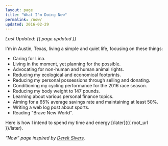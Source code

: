 ```yaml
---
layout: page
title: "What I'm Doing Now"
permalink: /now/
updated: 2016-02-29
---
```

_Last Updated: {{ page.updated }}_

I'm in Austin, Texas, living a simple and quiet life, focusing on these things:

- Caring for Lina.
- Living in the moment, yet planning for the possible.
- Advocating for non-human and human animal rights.
- Reducing my ecological and economical footprints.
- Reducing my personal possessions through selling and donating.
- Conditioning my cycling performance for the 2016 race season.
- Reducing my body weight to 147 pounds.
- Learning about various personal finance topics.
- Aiming for a 65% average savings rate and maintaining at least 50%.
- Writing a web log post about sports.
- Reading "Brave New World".

Here is how I intend to spend my time and energy [/later]({{ root_url }}/later).

_“Now” page inspired by [Derek Sivers](https://sivers.org/nowff)._
